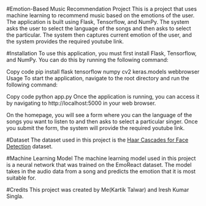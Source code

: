 #Emotion-Based Music Recommendation Project
This is a project that uses machine learning to recommend music based on the emotions of the user. The application is built using Flask, Tensorflow, and NumPy. The system asks the user to select the language of the songs and then asks to select the particular. The system then captures current emotion of the user, and the system provides the required youtube link.

#Installation
To use this application, you must first install Flask, Tensorflow, and NumPy. You can do this by running the following command:

Copy code
pip install flask tensorflow numpy cv2 keras.models webbrowser
Usage
To start the application, navigate to the root directory and run the following command:

Copy code
python app.py
Once the application is running, you can access it by navigating to http://localhost:5000 in your web browser.

On the homepage, you will see a form where you can the language of the songs you want to listen to and then asks to select a particular singer. Once you submit the form, the system will provide the required youtube link.

#Dataset
The dataset used in this project is the [Haar Cascades for Face Detection]([https://pages.github.com/](https://www.kaggle.com/datasets/gpreda/haar-cascades-for-face-detection)) dataset.

#Machine Learning Model
The machine learning model used in this project is a neural network that was trained on the EmoReact dataset. The model takes in the audio data from a song and predicts the emotion that it is most suitable for.

#Credits
This project was created by Me(Kartik Talwar) and Iresh Kumar Singla. 
